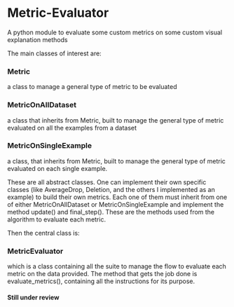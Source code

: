 # Metric-Evaluator
 
A python module to evaluate some custom metrics on some custom visual explanation methods

The main classes of interest are: 

### Metric

a class to manage a general type of metric to be evaluated

### MetricOnAllDataset

a class that inherits from Metric, built to manage the general type of metric evaluated on all the examples from a dataset 

### MetricOnSingleExample

a class, that inherits from Metric, built to manage the general type of metric evaluated on each single example.

These are all abstract classes. One can implement their own specific classes (like AverageDrop, Deletion, and the others I implemented as an example) to build their own metrics. Each one of them must inherit from one of either MetricOnAllDataset or MetricOnSingleExample and implement the method update() and final_step(). These are the methods used from the algorithm to evaluate each metric.

Then the central class is: 

### MetricEvaluator

which is a class containing all the suite to manage the flow to evaluate each metric on the data provided. The method that gets the job done is evaluate_metrics(), containing all the instructions for its purpose.

#### Still under review
